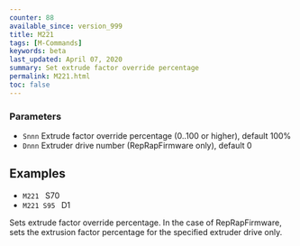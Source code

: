```yaml
---
counter: 88
available_since: version_999
title: M221
tags: [M-Commands] 
keywords: beta 
last_updated: April 07, 2020 
summary: Set extrude factor override percentage 
permalink: M221.html
toc: false 
---
```



### Parameters

* `Snnn` Extrude factor override percentage (0..100 or higher), default 100%
* `Dnnn` Extruder drive number (RepRapFirmware only), default 0

## Examples

* ` M221  ` S70
* ` M221 S95  ` D1

Sets extrude factor override percentage. In the case of RepRapFirmware, sets the extrusion factor percentage for the specified extruder drive only.

